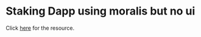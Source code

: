 <h1>Staking Dapp using moralis but no ui</h1>

<p>
  Click <a href="https://www.youtube.com/watch?v=Zl8JD2NVjws">here</a> for the
  resource.
</p>
